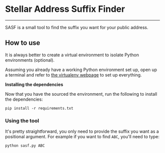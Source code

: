 # Stellar Address Suffix Finder
----

SASF is a small tool to find the suffix you want for your public address.

## How to use

It is always better to create a virtual environment to isolate Python environments (optional).

Assuming you already have a working Python environment set up, open up a terminal and refer to [the virtualenv webpage][virtualenv rtd] to set up everything.

**Installing the dependencies**

Now that you have the sourced the environment, run the following to install the dependencies:

`pip install -r requirements.txt`

### Using the tool

It's pretty straightforward, you only need to provide the suffix you want as a positional argument. For example if you want to find `ABC`, you'll need to type:

`python sasf.py ABC`

[virtualenv rtd]: <https://virtualenv.pypa.io/en/stable/>
